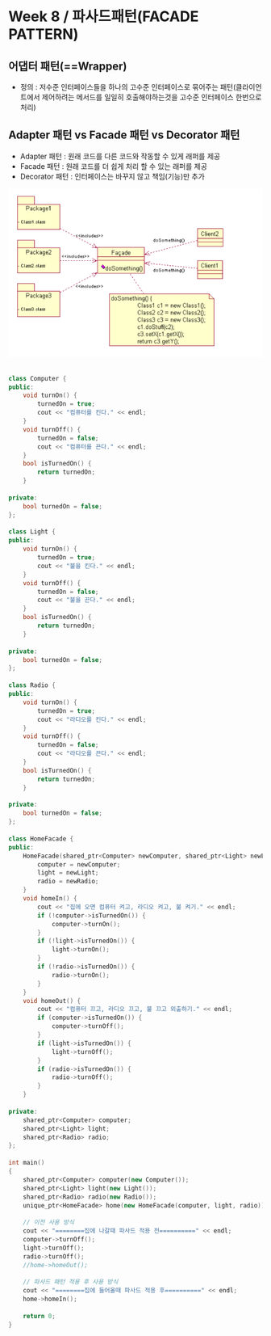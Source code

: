 # Week 8 / 파사드패턴(FACADE PATTERN)

## 어댑터 패턴(==Wrapper)
- 정의 : 저수준 인터페이스들을 하나의 고수준 인터페이스로 묶어주는 패턴(클라이언트에서 제어하려는 메서드를 일일히 호출해야하는것을 고수준 인터페이스 한번으로 처리)
## Adapter 패턴 vs Facade 패턴 vs Decorator 패턴
- Adapter 패턴 : 원래 코드를 다른 코드와 작동할 수 있게 래퍼를 제공
- Facade 패턴 : 원래 코드를 더 쉽게 처리 할 수 있는 래퍼를 제공
- Decorator 패턴 : 인터페이스는 바꾸지 않고 책임(기능)만 추가

![01](https://github.com/canyuo/canyuo.github.io/blob/main/week8_image1.png)

```cpp

class Computer {
public:
	void turnOn() {
		turnedOn = true;
		cout << "컴퓨터를 킨다." << endl;
	}
	void turnOff() {
		turnedOn = false;
		cout << "컴퓨터를 끈다." << endl;
	}
	bool isTurnedOn() {
		return turnedOn;
	}

private:
	bool turnedOn = false;
};

class Light {
public:
	void turnOn() {
		turnedOn = true;
		cout << "불을 킨다." << endl;
	}
	void turnOff() {
		turnedOn = false;
		cout << "불을 끈다." << endl;
	}
	bool isTurnedOn() {
		return turnedOn;
	}

private:
	bool turnedOn = false;
};

class Radio {
public:
	void turnOn() {
		turnedOn = true;
		cout << "라디오를 킨다." << endl;
	}
	void turnOff() {
		turnedOn = false;
		cout << "라디오를 끈다." << endl;
	}
	bool isTurnedOn() {
		return turnedOn;
	}

private:
	bool turnedOn = false;
};

class HomeFacade {
public:
	HomeFacade(shared_ptr<Computer> newComputer, shared_ptr<Light> newLight, shared_ptr<Radio> newRadio) {
		computer = newComputer;
		light = newLight;
		radio = newRadio;
	}
	void homeIn() {
		cout << "집에 오면 컴퓨터 켜고, 라디오 켜고, 불 켜기." << endl;
		if (!computer->isTurnedOn()) {
			computer->turnOn();
		}
		if (!light->isTurnedOn()) {
			light->turnOn();
		}
		if (!radio->isTurnedOn()) {
			radio->turnOn();
		}
	}
	void homeOut() {
		cout << "컴퓨터 끄고, 라디오 끄고, 불 끄고 외출하기." << endl;
		if (computer->isTurnedOn()) {
			computer->turnOff();
		}
		if (light->isTurnedOn()) {
			light->turnOff();
		}
		if (radio->isTurnedOn()) {
			radio->turnOff();
		}
	}

private:
	shared_ptr<Computer> computer;
	shared_ptr<Light> light;
	shared_ptr<Radio> radio;
};

int main()
{
	shared_ptr<Computer> computer(new Computer());
	shared_ptr<Light> light(new Light());
	shared_ptr<Radio> radio(new Radio());
	unique_ptr<HomeFacade> home(new HomeFacade(computer, light, radio));

	// 이전 사용 방식
	cout << "========집에 나갈때 파사드 적용 전==========" << endl;
	computer->turnOff();
	light->turnOff();
	radio->turnOff();
	//home->homeOut();

	// 파사드 패턴 적용 후 사용 방식
	cout << "========집에 들어올때 파사드 적용 후==========" << endl;
	home->homeIn();

	return 0;
}
```
